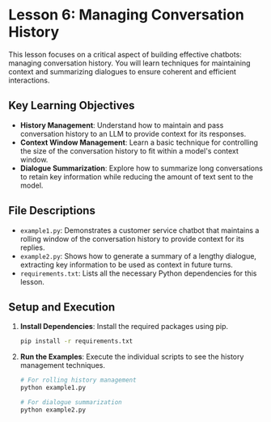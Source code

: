 # Lesson 6: Managing Conversation History

This lesson focuses on a critical aspect of building effective chatbots: managing conversation history. You will learn techniques for maintaining context and summarizing dialogues to ensure coherent and efficient interactions.

## Key Learning Objectives

- **History Management**: Understand how to maintain and pass conversation history to an LLM to provide context for its responses.
- **Context Window Management**: Learn a basic technique for controlling the size of the conversation history to fit within a model's context window.
- **Dialogue Summarization**: Explore how to summarize long conversations to retain key information while reducing the amount of text sent to the model.

## File Descriptions

- `example1.py`: Demonstrates a customer service chatbot that maintains a rolling window of the conversation history to provide context for its replies.
- `example2.py`: Shows how to generate a summary of a lengthy dialogue, extracting key information to be used as context in future turns.
- `requirements.txt`: Lists all the necessary Python dependencies for this lesson.

## Setup and Execution

1.  **Install Dependencies**:
    Install the required packages using pip.
    ```bash
    pip install -r requirements.txt
    ```

2.  **Run the Examples**:
    Execute the individual scripts to see the history management techniques.
    ```bash
    # For rolling history management
    python example1.py

    # For dialogue summarization
    python example2.py
    ``` 